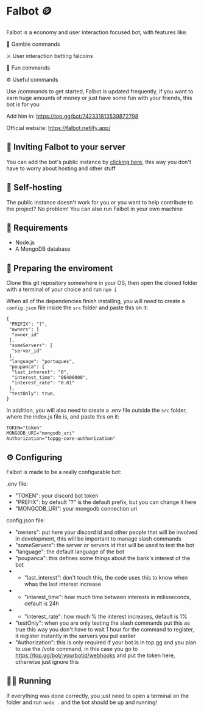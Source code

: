# Falbot 🪙

Falbot is a economy and user interaction focused bot, with features like:

🎲 Gamble commands

⚔️ User interaction betting falcoins

🎉 Fun commands

⚙️ Useful commands

Use /commands to get started, Falbot is updated frequently, if you want to earn huge amounts of money or just have some fun with your friends, this bot is for you

Add him in: https://top.gg/bot/742331813539872798

Official website: https://falbot.netlify.app/

## 📩 Inviting Falbot to your server

You can add the bot's public instance by [clicking here](https://discord.com/oauth2/authorize?client_id=742331813539872798&permissions=330816&scope=bot%20applications.commands), this way you don't have to worry about hosting and other stuff

## 🚀 Self-hosting

The public instance doesn't work for you or you want to help contribute to the project? No problem! You can also run Falbot in your own machine

## 👷 Requirements

- Node.js
- A MongoDB database

## 🧹 Preparing the enviroment

Clone this git repository somewhere in your OS, then open the cloned folder with a terminal of your choice and run ```npm i```

When all of the dependencies finish installing, you will need to create a ```config.json``` file inside the ```src``` folder and paste this on it: 
```
{
 "PREFIX": "?",
 "owners": [
  "owner_id"
 ],
 "someServers": [
  "server_id"
 ],
 "language": "portugues",
 "poupanca": {
  "last_interest": "0",
  "interest_time": "86400000",
  "interest_rate": "0.01"
 },
 "testOnly": true,
}
```

In addition, you will also need to create a .env file outside the ```src``` folder, where the index.js file is, and paste this on it:

```
TOKEN="token"
MONGODB_URI="mongodb_uri"
Authorization="topgg-core-authorization"
```

## ⚙ Configuring

Falbot is made to be a really configurable bot:

.env file:
- "TOKEN": your discord bot token
- "PREFIX": by default "?" is the default prefix, but you can change it here
- "MONGODB_URI": your mongodb connection uri

config.json file:
- "owners": put here your discord id and other people that will be involved in development, this will be important to manage slash commands
- "someServers": the server or servers id that will be used to test the bot
- "language": the default language of the bot
- "poupanca": this defines some things about the bank's interest of the bot
- - "last_interest": don't touch this, the code uses this to know when whas the last interest increase
- - "interest_time": how much time between interests in milisseconds, default is 24h
- - "interest_rate": how much % the interest increases, default is 1%
- "testOnly": when you are only testing the slash commands put this as true this way you don't have to wait 1 hour for the command to register, it register instantly in the servers you put earlier
- "Authorization": this is only required if your bot is in top.gg and you plan to use the /vote command, in this case you go to https://top.gg/bot/:yourbotid/webhooks and put the token here, otherwise just ignore this

## 🏃‍♂️ Running

If everything was done correctly, you just need to open a terminal on the folder and run ```node .``` and the bot should be up and running!
